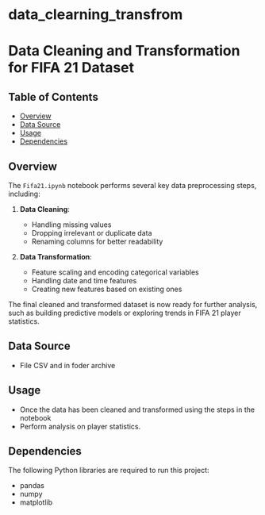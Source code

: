 # data_clearning_transfrom
# Data Cleaning and Transformation for FIFA 21 Dataset
## Table of Contents

- [Overview](#overview)
- [Data Source](#archive)
- [Usage](#usage)
- [Dependencies](#dependencies)

## Overview

The `Fifa21.ipynb` notebook performs several key data preprocessing steps, including:

1. **Data Cleaning**:
   - Handling missing values
   - Dropping irrelevant or duplicate data
   - Renaming columns for better readability

2. **Data Transformation**:
   - Feature scaling and encoding categorical variables
   - Handling date and time features
   - Creating new features based on existing ones

The final cleaned and transformed dataset is now ready for further analysis, such as building predictive models or exploring trends in FIFA 21 player statistics.
## Data Source
- File CSV and in foder archive
## Usage 
- Once the data has been cleaned and transformed using the steps in the notebook
- Perform analysis on player statistics.
## Dependencies 
The following Python libraries are required to run this project:
- pandas
- numpy
- matplotlib



